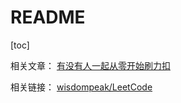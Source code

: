 # README



[toc]



相关文章：
[有没有人一起从零开始刷力扣](https://leetcode-cn.com/circle/article/48kq9d/)

相关链接：
[wisdompeak/LeetCode](https://github.com/wisdompeak/LeetCode)

